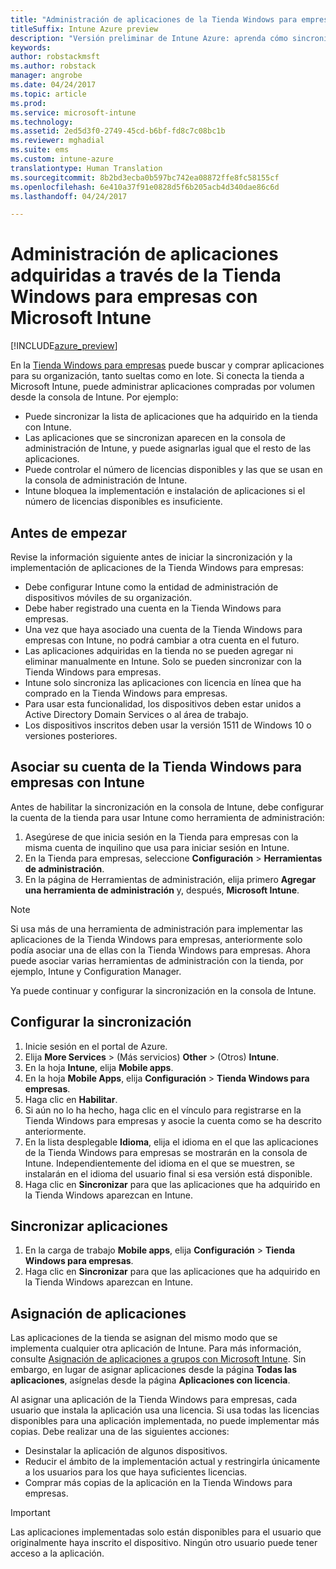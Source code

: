 ```yaml
---
title: "Administración de aplicaciones de la Tienda Windows para empresas"
titleSuffix: Intune Azure preview
description: "Versión preliminar de Intune Azure: aprenda cómo sincronizar aplicaciones en Intune desde la Tienda Windows para empresas y luego asignarlas y realizar el seguimiento de ellas."
keywords: 
author: robstackmsft
ms.author: robstack
manager: angrobe
ms.date: 04/24/2017
ms.topic: article
ms.prod: 
ms.service: microsoft-intune
ms.technology: 
ms.assetid: 2ed5d3f0-2749-45cd-b6bf-fd8c7c08bc1b
ms.reviewer: mghadial
ms.suite: ems
ms.custom: intune-azure
translationtype: Human Translation
ms.sourcegitcommit: 8b2bd3ecba0b597bc742ea08872ffe8fc58155cf
ms.openlocfilehash: 6e410a37f91e0828d5f6b205acb4d340dae86c6d
ms.lasthandoff: 04/24/2017

---
```


# <a name="how-to-manage-apps-you-purchased-from-the-windows-store-for-business-with-microsoft-intune"></a>Administración de aplicaciones adquiridas a través de la Tienda Windows para empresas con Microsoft Intune

[!INCLUDE[azure_preview](../includes/azure_preview.md)]


En la [Tienda Windows para empresas](https://www.microsoft.com/business-store) puede buscar y comprar aplicaciones para su organización, tanto sueltas como en lote. Si conecta la tienda a Microsoft Intune, puede administrar aplicaciones compradas por volumen desde la consola de Intune. Por ejemplo:
* Puede sincronizar la lista de aplicaciones que ha adquirido en la tienda con Intune.
* Las aplicaciones que se sincronizan aparecen en la consola de administración de Intune, y puede asignarlas igual que el resto de las aplicaciones.
* Puede controlar el número de licencias disponibles y las que se usan en la consola de administración de Intune.
* Intune bloquea la implementación e instalación de aplicaciones si el número de licencias disponibles es insuficiente.

## <a name="before-you-start"></a>Antes de empezar
Revise la información siguiente antes de iniciar la sincronización y la implementación de aplicaciones de la Tienda Windows para empresas:
* Debe configurar Intune como la entidad de administración de dispositivos móviles de su organización.
* Debe haber registrado una cuenta en la Tienda Windows para empresas.
* Una vez que haya asociado una cuenta de la Tienda Windows para empresas con Intune, no podrá cambiar a otra cuenta en el futuro.
* Las aplicaciones adquiridas en la tienda no se pueden agregar ni eliminar manualmente en Intune. Solo se pueden sincronizar con la Tienda Windows para empresas.
* Intune solo sincroniza las aplicaciones con licencia en línea que ha comprado en la Tienda Windows para empresas.
* Para usar esta funcionalidad, los dispositivos deben estar unidos a Active Directory Domain Services o al área de trabajo.
* Los dispositivos inscritos deben usar la versión 1511 de Windows 10 o versiones posteriores.

## <a name="associate-your-windows-store-for-business-account-with-intune"></a>Asociar su cuenta de la Tienda Windows para empresas con Intune
Antes de habilitar la sincronización en la consola de Intune, debe configurar la cuenta de la tienda para usar Intune como herramienta de administración:
1. Asegúrese de que inicia sesión en la Tienda para empresas con la misma cuenta de inquilino que usa para iniciar sesión en Intune.
2. En la Tienda para empresas, seleccione **Configuración** > **Herramientas de administración**.
3. En la página de Herramientas de administración, elija primero **Agregar una herramienta de administración** y, después, **Microsoft Intune**.

> [!NOTE]
> Si usa más de una herramienta de administración para implementar las aplicaciones de la Tienda Windows para empresas, anteriormente solo podía asociar una de ellas con la Tienda Windows para empresas. Ahora puede asociar varias herramientas de administración con la tienda, por ejemplo, Intune y Configuration Manager.

Ya puede continuar y configurar la sincronización en la consola de Intune.

## <a name="configure-synchronization"></a>Configurar la sincronización

1. Inicie sesión en el portal de Azure.
2. Elija **More Services** >  (Más servicios) **Other** >  (Otros) **Intune**.
3. En la hoja **Intune**, elija **Mobile apps**.
1. En la hoja **Mobile Apps**, elija **Configuración** > **Tienda Windows para empresas**.
2. Haga clic en **Habilitar**.
3. Si aún no lo ha hecho, haga clic en el vínculo para registrarse en la Tienda Windows para empresas y asocie la cuenta como se ha descrito anteriormente.
5. En la lista desplegable **Idioma**, elija el idioma en el que las aplicaciones de la Tienda Windows para empresas se mostrarán en la consola de Intune. Independientemente del idioma en el que se muestren, se instalarán en el idioma del usuario final si esa versión está disponible.
6. Haga clic en **Sincronizar** para que las aplicaciones que ha adquirido en la Tienda Windows aparezcan en Intune.

## <a name="synchronize-apps"></a>Sincronizar aplicaciones

1. En la carga de trabajo **Mobile apps**, elija **Configuración** > **Tienda Windows para empresas**.
2. Haga clic en **Sincronizar** para que las aplicaciones que ha adquirido en la Tienda Windows aparezcan en Intune.

## <a name="assign-apps"></a>Asignación de aplicaciones

Las aplicaciones de la tienda se asignan del mismo modo que se implementa cualquier otra aplicación de Intune. Para más información, consulte [Asignación de aplicaciones a grupos con Microsoft Intune](deploy-apps.md). Sin embargo, en lugar de asignar aplicaciones desde la página **Todas las aplicaciones**, asígnelas desde la página **Aplicaciones con licencia**.

Al asignar una aplicación de la Tienda Windows para empresas, cada usuario que instala la aplicación usa una licencia. Si usa todas las licencias disponibles para una aplicación implementada, no puede implementar más copias. Debe realizar una de las siguientes acciones:
* Desinstalar la aplicación de algunos dispositivos.
* Reducir el ámbito de la implementación actual y restringirla únicamente a los usuarios para los que haya suficientes licencias.
* Comprar más copias de la aplicación en la Tienda Windows para empresas.

> [!Important]
> Las aplicaciones implementadas solo están disponibles para el usuario que originalmente haya inscrito el dispositivo. Ningún otro usuario puede tener acceso a la aplicación.


